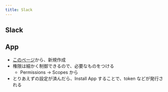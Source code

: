 ```yaml
---
title: Slack
---
```


## Slack

## App
* [このページ](https://api.slack.com/apps)から、新規作成
* 権限は細かく制御できるので、必要なものをつける
  * Permissions -> Scopes から
* とりあえずの設定が済んだら、Install App することで、token などが発行される
